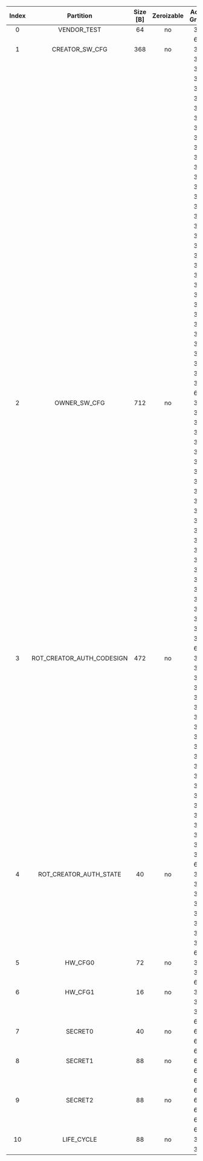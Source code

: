 <!--
DO NOT EDIT THIS FILE DIRECTLY.
It has been generated with ./util/topgen.py -t hw/top_earlgrey/data/top_earlgrey.hjson
-->

|  Index  |         Partition         |  Size [B]  |  Zeroizable  |  Access Granule  |                                    Item                                     |  Byte Address  |  Size [B]  |
|:-------:|:-------------------------:|:----------:|:------------:|:----------------:|:---------------------------------------------------------------------------:|:--------------:|:----------:|
|    0    |        VENDOR_TEST        |     64     |      no      |      32bit       |                                   SCRATCH                                   |     0x000      |     56     |
|         |                           |            |              |      64bit       |               [VENDOR_TEST_DIGEST](#Reg_vendor_test_digest_0)               |     0x038      |     8      |
|    1    |      CREATOR_SW_CFG       |    368     |      no      |      32bit       |                           CREATOR_SW_CFG_AST_CFG                            |     0x040      |    156     |
|         |                           |            |              |      32bit       |                         CREATOR_SW_CFG_AST_INIT_EN                          |     0x0DC      |     4      |
|         |                           |            |              |      32bit       |                         CREATOR_SW_CFG_ROM_EXT_SKU                          |     0x0E0      |     4      |
|         |                           |            |              |      32bit       |                       CREATOR_SW_CFG_SIGVERIFY_SPX_EN                       |     0x0E4      |     4      |
|         |                           |            |              |      32bit       |                    CREATOR_SW_CFG_FLASH_DATA_DEFAULT_CFG                    |     0x0E8      |     4      |
|         |                           |            |              |      32bit       |                   CREATOR_SW_CFG_FLASH_INFO_BOOT_DATA_CFG                   |     0x0EC      |     4      |
|         |                           |            |              |      32bit       |                  CREATOR_SW_CFG_FLASH_HW_INFO_CFG_OVERRIDE                  |     0x0F0      |     4      |
|         |                           |            |              |      32bit       |                            CREATOR_SW_CFG_RNG_EN                            |     0x0F4      |     4      |
|         |                           |            |              |      32bit       |                          CREATOR_SW_CFG_JITTER_EN                           |     0x0F8      |     4      |
|         |                           |            |              |      32bit       |                      CREATOR_SW_CFG_RET_RAM_RESET_MASK                      |     0x0FC      |     4      |
|         |                           |            |              |      32bit       |                         CREATOR_SW_CFG_MANUF_STATE                          |     0x100      |     4      |
|         |                           |            |              |      32bit       |                         CREATOR_SW_CFG_ROM_EXEC_EN                          |     0x104      |     4      |
|         |                           |            |              |      32bit       |                           CREATOR_SW_CFG_CPUCTRL                            |     0x108      |     4      |
|         |                           |            |              |      32bit       |                     CREATOR_SW_CFG_MIN_SEC_VER_ROM_EXT                      |     0x10C      |     4      |
|         |                           |            |              |      32bit       |                       CREATOR_SW_CFG_MIN_SEC_VER_BL0                        |     0x110      |     4      |
|         |                           |            |              |      32bit       |                 CREATOR_SW_CFG_DEFAULT_BOOT_DATA_IN_PROD_EN                 |     0x114      |     4      |
|         |                           |            |              |      32bit       |                         CREATOR_SW_CFG_RMA_SPIN_EN                          |     0x118      |     4      |
|         |                           |            |              |      32bit       |                       CREATOR_SW_CFG_RMA_SPIN_CYCLES                        |     0x11C      |     4      |
|         |                           |            |              |      32bit       |                    CREATOR_SW_CFG_RNG_REPCNT_THRESHOLDS                     |     0x120      |     4      |
|         |                           |            |              |      32bit       |                    CREATOR_SW_CFG_RNG_REPCNTS_THRESHOLDS                    |     0x124      |     4      |
|         |                           |            |              |      32bit       |                   CREATOR_SW_CFG_RNG_ADAPTP_HI_THRESHOLDS                   |     0x128      |     4      |
|         |                           |            |              |      32bit       |                   CREATOR_SW_CFG_RNG_ADAPTP_LO_THRESHOLDS                   |     0x12C      |     4      |
|         |                           |            |              |      32bit       |                    CREATOR_SW_CFG_RNG_BUCKET_THRESHOLDS                     |     0x130      |     4      |
|         |                           |            |              |      32bit       |                   CREATOR_SW_CFG_RNG_MARKOV_HI_THRESHOLDS                   |     0x134      |     4      |
|         |                           |            |              |      32bit       |                   CREATOR_SW_CFG_RNG_MARKOV_LO_THRESHOLDS                   |     0x138      |     4      |
|         |                           |            |              |      32bit       |                   CREATOR_SW_CFG_RNG_EXTHT_HI_THRESHOLDS                    |     0x13C      |     4      |
|         |                           |            |              |      32bit       |                   CREATOR_SW_CFG_RNG_EXTHT_LO_THRESHOLDS                    |     0x140      |     4      |
|         |                           |            |              |      32bit       |                     CREATOR_SW_CFG_RNG_ALERT_THRESHOLD                      |     0x144      |     4      |
|         |                           |            |              |      32bit       |                   CREATOR_SW_CFG_RNG_HEALTH_CONFIG_DIGEST                   |     0x148      |     4      |
|         |                           |            |              |      32bit       |                      CREATOR_SW_CFG_SRAM_KEY_RENEW_EN                       |     0x14C      |     4      |
|         |                           |            |              |      32bit       |                     CREATOR_SW_CFG_IMMUTABLE_ROM_EXT_EN                     |     0x150      |     4      |
|         |                           |            |              |      32bit       |                CREATOR_SW_CFG_IMMUTABLE_ROM_EXT_START_OFFSET                |     0x154      |     4      |
|         |                           |            |              |      32bit       |                   CREATOR_SW_CFG_IMMUTABLE_ROM_EXT_LENGTH                   |     0x158      |     4      |
|         |                           |            |              |      32bit       |                CREATOR_SW_CFG_IMMUTABLE_ROM_EXT_SHA256_HASH                 |     0x15C      |     32     |
|         |                           |            |              |      32bit       |                           CREATOR_SW_CFG_RESERVED                           |     0x17C      |     32     |
|         |                           |            |              |      64bit       |            [CREATOR_SW_CFG_DIGEST](#Reg_creator_sw_cfg_digest_0)            |     0x1A8      |     8      |
|    2    |       OWNER_SW_CFG        |    712     |      no      |      32bit       |                      OWNER_SW_CFG_ROM_ERROR_REPORTING                       |     0x1B0      |     4      |
|         |                           |            |              |      32bit       |                       OWNER_SW_CFG_ROM_BOOTSTRAP_DIS                        |     0x1B4      |     4      |
|         |                           |            |              |      32bit       |                       OWNER_SW_CFG_ROM_ALERT_CLASS_EN                       |     0x1B8      |     4      |
|         |                           |            |              |      32bit       |                      OWNER_SW_CFG_ROM_ALERT_ESCALATION                      |     0x1BC      |     4      |
|         |                           |            |              |      32bit       |                    OWNER_SW_CFG_ROM_ALERT_CLASSIFICATION                    |     0x1C0      |    320     |
|         |                           |            |              |      32bit       |                 OWNER_SW_CFG_ROM_LOCAL_ALERT_CLASSIFICATION                 |     0x300      |     64     |
|         |                           |            |              |      32bit       |                     OWNER_SW_CFG_ROM_ALERT_ACCUM_THRESH                     |     0x340      |     16     |
|         |                           |            |              |      32bit       |                    OWNER_SW_CFG_ROM_ALERT_TIMEOUT_CYCLES                    |     0x350      |     16     |
|         |                           |            |              |      32bit       |                     OWNER_SW_CFG_ROM_ALERT_PHASE_CYCLES                     |     0x360      |     64     |
|         |                           |            |              |      32bit       |                     OWNER_SW_CFG_ROM_ALERT_DIGEST_PROD                      |     0x3A0      |     4      |
|         |                           |            |              |      32bit       |                   OWNER_SW_CFG_ROM_ALERT_DIGEST_PROD_END                    |     0x3A4      |     4      |
|         |                           |            |              |      32bit       |                      OWNER_SW_CFG_ROM_ALERT_DIGEST_DEV                      |     0x3A8      |     4      |
|         |                           |            |              |      32bit       |                      OWNER_SW_CFG_ROM_ALERT_DIGEST_RMA                      |     0x3AC      |     4      |
|         |                           |            |              |      32bit       |               OWNER_SW_CFG_ROM_WATCHDOG_BITE_THRESHOLD_CYCLES               |     0x3B0      |     4      |
|         |                           |            |              |      32bit       |                     OWNER_SW_CFG_ROM_KEYMGR_OTP_MEAS_EN                     |     0x3B4      |     4      |
|         |                           |            |              |      32bit       |                          OWNER_SW_CFG_MANUF_STATE                           |     0x3B8      |     4      |
|         |                           |            |              |      32bit       |                       OWNER_SW_CFG_ROM_RSTMGR_INFO_EN                       |     0x3BC      |     4      |
|         |                           |            |              |      32bit       |                      OWNER_SW_CFG_ROM_EXT_BOOTSTRAP_EN                      |     0x3C0      |     4      |
|         |                           |            |              |      32bit       |                   OWNER_SW_CFG_ROM_SENSOR_CTRL_ALERT_CFG                    |     0x3C4      |     12     |
|         |                           |            |              |      32bit       |                      OWNER_SW_CFG_ROM_SRAM_READBACK_EN                      |     0x3D0      |     4      |
|         |                           |            |              |      32bit       |                  OWNER_SW_CFG_ROM_PRESERVE_RESET_REASON_EN                  |     0x3D4      |     4      |
|         |                           |            |              |      32bit       |                  OWNER_SW_CFG_ROM_RESET_REASON_CHECK_VALUE                  |     0x3D8      |     4      |
|         |                           |            |              |      32bit       |                         OWNER_SW_CFG_ROM_BANNER_EN                          |     0x3DC      |     4      |
|         |                           |            |              |      32bit       |                  OWNER_SW_CFG_ROM_FLASH_ECC_EXC_HANDLER_EN                  |     0x3E0      |     4      |
|         |                           |            |              |      32bit       |                            OWNER_SW_CFG_RESERVED                            |     0x3E4      |    128     |
|         |                           |            |              |      64bit       |              [OWNER_SW_CFG_DIGEST](#Reg_owner_sw_cfg_digest_0)              |     0x470      |     8      |
|    3    | ROT_CREATOR_AUTH_CODESIGN |    472     |      no      |      32bit       |                  ROT_CREATOR_AUTH_CODESIGN_ECDSA_KEY_TYPE0                  |     0x478      |     4      |
|         |                           |            |              |      32bit       |                    ROT_CREATOR_AUTH_CODESIGN_ECDSA_KEY0                     |     0x47C      |     64     |
|         |                           |            |              |      32bit       |                  ROT_CREATOR_AUTH_CODESIGN_ECDSA_KEY_TYPE1                  |     0x4BC      |     4      |
|         |                           |            |              |      32bit       |                    ROT_CREATOR_AUTH_CODESIGN_ECDSA_KEY1                     |     0x4C0      |     64     |
|         |                           |            |              |      32bit       |                  ROT_CREATOR_AUTH_CODESIGN_ECDSA_KEY_TYPE2                  |     0x500      |     4      |
|         |                           |            |              |      32bit       |                    ROT_CREATOR_AUTH_CODESIGN_ECDSA_KEY2                     |     0x504      |     64     |
|         |                           |            |              |      32bit       |                  ROT_CREATOR_AUTH_CODESIGN_ECDSA_KEY_TYPE3                  |     0x544      |     4      |
|         |                           |            |              |      32bit       |                    ROT_CREATOR_AUTH_CODESIGN_ECDSA_KEY3                     |     0x548      |     64     |
|         |                           |            |              |      32bit       |                   ROT_CREATOR_AUTH_CODESIGN_SPX_KEY_TYPE0                   |     0x588      |     4      |
|         |                           |            |              |      32bit       |                     ROT_CREATOR_AUTH_CODESIGN_SPX_KEY0                      |     0x58C      |     32     |
|         |                           |            |              |      32bit       |                  ROT_CREATOR_AUTH_CODESIGN_SPX_KEY_CONFIG0                  |     0x5AC      |     4      |
|         |                           |            |              |      32bit       |                   ROT_CREATOR_AUTH_CODESIGN_SPX_KEY_TYPE1                   |     0x5B0      |     4      |
|         |                           |            |              |      32bit       |                     ROT_CREATOR_AUTH_CODESIGN_SPX_KEY1                      |     0x5B4      |     32     |
|         |                           |            |              |      32bit       |                  ROT_CREATOR_AUTH_CODESIGN_SPX_KEY_CONFIG1                  |     0x5D4      |     4      |
|         |                           |            |              |      32bit       |                   ROT_CREATOR_AUTH_CODESIGN_SPX_KEY_TYPE2                   |     0x5D8      |     4      |
|         |                           |            |              |      32bit       |                     ROT_CREATOR_AUTH_CODESIGN_SPX_KEY2                      |     0x5DC      |     32     |
|         |                           |            |              |      32bit       |                  ROT_CREATOR_AUTH_CODESIGN_SPX_KEY_CONFIG2                  |     0x5FC      |     4      |
|         |                           |            |              |      32bit       |                   ROT_CREATOR_AUTH_CODESIGN_SPX_KEY_TYPE3                   |     0x600      |     4      |
|         |                           |            |              |      32bit       |                     ROT_CREATOR_AUTH_CODESIGN_SPX_KEY3                      |     0x604      |     32     |
|         |                           |            |              |      32bit       |                  ROT_CREATOR_AUTH_CODESIGN_SPX_KEY_CONFIG3                  |     0x624      |     4      |
|         |                           |            |              |      32bit       |                ROT_CREATOR_AUTH_CODESIGN_BLOCK_SHA2_256_HASH                |     0x628      |     32     |
|         |                           |            |              |      64bit       | [ROT_CREATOR_AUTH_CODESIGN_DIGEST](#Reg_rot_creator_auth_codesign_digest_0) |     0x648      |     8      |
|    4    |  ROT_CREATOR_AUTH_STATE   |     40     |      no      |      32bit       |                      ROT_CREATOR_AUTH_STATE_ECDSA_KEY0                      |     0x650      |     4      |
|         |                           |            |              |      32bit       |                      ROT_CREATOR_AUTH_STATE_ECDSA_KEY1                      |     0x654      |     4      |
|         |                           |            |              |      32bit       |                      ROT_CREATOR_AUTH_STATE_ECDSA_KEY2                      |     0x658      |     4      |
|         |                           |            |              |      32bit       |                      ROT_CREATOR_AUTH_STATE_ECDSA_KEY3                      |     0x65C      |     4      |
|         |                           |            |              |      32bit       |                       ROT_CREATOR_AUTH_STATE_SPX_KEY0                       |     0x660      |     4      |
|         |                           |            |              |      32bit       |                       ROT_CREATOR_AUTH_STATE_SPX_KEY1                       |     0x664      |     4      |
|         |                           |            |              |      32bit       |                       ROT_CREATOR_AUTH_STATE_SPX_KEY2                       |     0x668      |     4      |
|         |                           |            |              |      32bit       |                       ROT_CREATOR_AUTH_STATE_SPX_KEY3                       |     0x66C      |     4      |
|         |                           |            |              |      64bit       |    [ROT_CREATOR_AUTH_STATE_DIGEST](#Reg_rot_creator_auth_state_digest_0)    |     0x670      |     8      |
|    5    |          HW_CFG0          |     72     |      no      |      32bit       |                                  DEVICE_ID                                  |     0x678      |     32     |
|         |                           |            |              |      32bit       |                                 MANUF_STATE                                 |     0x698      |     32     |
|         |                           |            |              |      64bit       |                   [HW_CFG0_DIGEST](#Reg_hw_cfg0_digest_0)                   |     0x6B8      |     8      |
|    6    |          HW_CFG1          |     16     |      no      |      32bit       |                               EN_SRAM_IFETCH                                |     0x6C0      |     1      |
|         |                           |            |              |      32bit       |                            EN_CSRNG_SW_APP_READ                             |     0x6C1      |     1      |
|         |                           |            |              |      32bit       |                            DIS_RV_DM_LATE_DEBUG                             |     0x6C2      |     1      |
|         |                           |            |              |      64bit       |                   [HW_CFG1_DIGEST](#Reg_hw_cfg1_digest_0)                   |     0x6C8      |     8      |
|    7    |          SECRET0          |     40     |      no      |      64bit       |                              TEST_UNLOCK_TOKEN                              |     0x6D0      |     16     |
|         |                           |            |              |      64bit       |                               TEST_EXIT_TOKEN                               |     0x6E0      |     16     |
|         |                           |            |              |      64bit       |                   [SECRET0_DIGEST](#Reg_secret0_digest_0)                   |     0x6F0      |     8      |
|    8    |          SECRET1          |     88     |      no      |      64bit       |                             FLASH_ADDR_KEY_SEED                             |     0x6F8      |     32     |
|         |                           |            |              |      64bit       |                             FLASH_DATA_KEY_SEED                             |     0x718      |     32     |
|         |                           |            |              |      64bit       |                             SRAM_DATA_KEY_SEED                              |     0x738      |     16     |
|         |                           |            |              |      64bit       |                   [SECRET1_DIGEST](#Reg_secret1_digest_0)                   |     0x748      |     8      |
|    9    |          SECRET2          |     88     |      no      |      64bit       |                                  RMA_TOKEN                                  |     0x750      |     16     |
|         |                           |            |              |      64bit       |                           CREATOR_ROOT_KEY_SHARE0                           |     0x760      |     32     |
|         |                           |            |              |      64bit       |                           CREATOR_ROOT_KEY_SHARE1                           |     0x780      |     32     |
|         |                           |            |              |      64bit       |                   [SECRET2_DIGEST](#Reg_secret2_digest_0)                   |     0x7A0      |     8      |
|   10    |        LIFE_CYCLE         |     88     |      no      |      32bit       |                              LC_TRANSITION_CNT                              |     0x7A8      |     48     |
|         |                           |            |              |      32bit       |                                  LC_STATE                                   |     0x7D8      |     40     |
